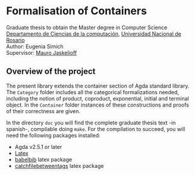 # Formalisation of Containers
Graduate thesis to obtain the Master degree in Computer Science  
[Departamento de Ciencias de la computación](https://www.fceia.unr.edu.ar/lcc/), [Universidad Nacional de Rosario](http://www.unr.edu.ar/)  
Author: Eugenia Simich  
Supervisor: [Mauro Jaskelioff](http://www.fceia.unr.edu.ar/~mauro/)  

## Overview of the project
  The present library extends the container section of Agda standard library. The `Category` folder includes all the categorical formalizations needed, including the notion of product, coproduct, exponential, initial and terminal object. In the `Container` folder instances of these constructions and proofs of their correctness are given. 

  In the directory `doc` you will find the complete graduate thesis text -in spanish-, compilable doing `make`. For the compilation to succeed, you will need the following packages installed:

  * Agda v2.5.1 or later
  * [Latex](https://www.latex-project.org/get/)
  * [babelbib](https://www.ctan.org/pkg/babelbib) latex package
  * [catchfilebetweentags](https://www.ctan.org/pkg/catchfilebetweentags) latex package


